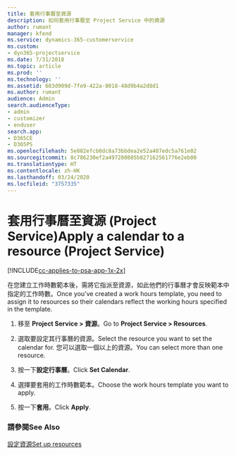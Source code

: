 ```yaml
---
title: 套用行事曆至資源
description: 如何套用行事曆至 Project Service 中的資源
author: rumant
manager: kfend
ms.service: dynamics-365-customerservice
ms.custom:
- dyn365-projectservice
ms.date: 7/31/2018
ms.topic: article
ms.prod: ''
ms.technology: ''
ms.assetid: 683d909d-7fe9-422a-8018-48d9b4a2d8d1
ms.author: rumant
audience: Admin
search.audienceType:
- admin
- customizer
- enduser
search.app:
- D365CE
- D365PS
ms.openlocfilehash: 5e882efcb0dc8a73bbdea2e52a407edc5a761e02
ms.sourcegitcommit: 8c786230ef2a497280885b827162561776e2eb00
ms.translationtype: HT
ms.contentlocale: zh-HK
ms.lasthandoff: 03/24/2020
ms.locfileid: "3757335"
---
```

# <a name="apply-a-calendar-to-a-resource-project-service"></a><span data-ttu-id="60cd5-103">套用行事曆至資源 (Project Service)</span><span class="sxs-lookup"><span data-stu-id="60cd5-103">Apply a calendar to a resource (Project Service)</span></span>

[!INCLUDE[cc-applies-to-psa-app-1x-2x](../includes/cc-applies-to-psa-app-1x-2x.md)]

<span data-ttu-id="60cd5-104">在您建立工作時數範本後，需將它指派至資源，如此他們的行事曆才會反映範本中指定的工作時數。</span><span class="sxs-lookup"><span data-stu-id="60cd5-104">Once you’ve created a work hours template, you need to assign it to resources so their calendars reflect the working hours specified in the template.</span></span>  
  
1.  <span data-ttu-id="60cd5-105">移至 **Project Service > 資源**。</span><span class="sxs-lookup"><span data-stu-id="60cd5-105">Go to **Project Service > Resources**.</span></span>  
  
2.  <span data-ttu-id="60cd5-106">選取要設定其行事曆的資源。</span><span class="sxs-lookup"><span data-stu-id="60cd5-106">Select the resource you want to set the calendar for.</span></span> <span data-ttu-id="60cd5-107">您可以選取一個以上的資源。</span><span class="sxs-lookup"><span data-stu-id="60cd5-107">You can select more than one resource.</span></span>  
  
3.  <span data-ttu-id="60cd5-108">按一下**設定行事曆**。</span><span class="sxs-lookup"><span data-stu-id="60cd5-108">Click **Set Calendar**.</span></span>  
  
4.  <span data-ttu-id="60cd5-109">選擇要套用的工作時數範本。</span><span class="sxs-lookup"><span data-stu-id="60cd5-109">Choose the work hours template you want to apply.</span></span>  
  
5.  <span data-ttu-id="60cd5-110">按一下**套用**。</span><span class="sxs-lookup"><span data-stu-id="60cd5-110">Click **Apply**.</span></span>  
  
### <a name="see-also"></a><span data-ttu-id="60cd5-111">請參閱</span><span class="sxs-lookup"><span data-stu-id="60cd5-111">See Also</span></span>  
 [<span data-ttu-id="60cd5-112">設定資源</span><span class="sxs-lookup"><span data-stu-id="60cd5-112">Set up resources</span></span>](../project-service/set-up-resources.md)
